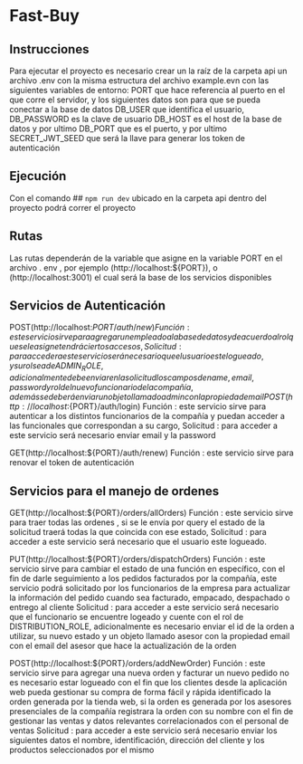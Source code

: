 # Fast-Buy


## Instrucciones 
Para ejecutar el proyecto es necesario crear un la raíz de la carpeta api un archivo .env con la misma estructura del archivo example.evn con las siguientes variables de entorno: PORT que hace referencia al puerto en el que corre el servidor,  y los siguientes datos son para que se pueda conectar a la base de datos DB_USER que identifica el usuario, DB_PASSWORD es la clave de usuario DB_HOST es el host de la base de datos y por ultimo DB_PORT que es el puerto, y por ultimo SECRET_JWT_SEED que será la llave para generar los token de autenticación 

## Ejecución 

Con el comando ## `npm run dev` ubicado en la carpeta api  dentro del proyecto podrá correr el proyecto 


## Rutas 
Las rutas dependerán de la variable que asigne en la variable PORT en el archivo . env , por ejemplo (http://localhost:${PORT}), o (http://localhost:3001) el cual será la base de los servicios disponibles 


## Servicios de Autenticación 

POST(http://localhost:${PORT}/auth/new) 
Función : este servicio sirve para agregar un empleado a la base de datos y de acuerdo al rol que se le asigne tendrá ciertos accesos ,
Solicitud : para acceder a este servicio será necesario que el usuario este logueado, y su rol sea de ADMIN_ROLE ,  adicionalmente debe enviar en la solicitud los campos de name , email, password y rol del nuevo funcionario de la compañía , además se deberá enviar un objeto llamado admin con la propiedad email 
POST(http://localhost:${PORT}/auth/login) 
Función : este servicio sirve para autenticar a los distintos funcionarios de la compañía y puedan acceder a las funcionales que correspondan a su cargo,
Solicitud : para acceder a este servicio será necesario enviar email y la password 

GET(http://localhost:${PORT}/auth/renew) 
Función : este servicio sirve para renovar el token de autenticación

## Servicios para el manejo de ordenes 

GET(http://localhost:${PORT}/orders/allOrders) 
Función : este servicio sirve para  traer todas las ordenes , si se le envía por query  el estado de la solicitud  traerá todas la que coincida con ese estado,
Solicitud : para acceder a este servicio será necesario que el usuario este logueado.

PUT(http://localhost:${PORT}/orders/dispatchOrders) 
Función : este servicio sirve para cambiar el estado de una función en específico, con el fin de darle seguimiento a los pedidos facturados por la compañía, este servicio podrá solicitado por los funcionarios de la empresa para actualizar la información del pedido cuando sea facturado, empacado, despachado o entrego al cliente 
Solicitud : para acceder a este servicio será necesario que el funcionario se encuentre logeado y cuente con el rol de DISTRIBUTION_ROLE, adicionalmente  es  necesario enviar el id de la orden a utilizar, su nuevo estado y un objeto llamado asesor con la propiedad email con el email del asesor que hace la actualización de la orden  

POST(http://localhost:${PORT}/orders/addNewOrder) 
Función : este servicio sirve para agregar una nueva orden y facturar un nuevo pedido no es necesario estar logueado con el fin que los clientes desde la aplicación web pueda gestionar su compra de forma fácil y rápida identificado la orden generada por la tienda web, si la orden es generada por los asesores presenciales  de la compañía  registrara la orden con su nombre con el fin de gestionar las ventas y datos relevantes correlacionados con el personal de ventas 
Solicitud : para acceder a este servicio será necesario enviar los siguientes datos el nombre, identificación, dirección del cliente y los productos seleccionados por el mismo

